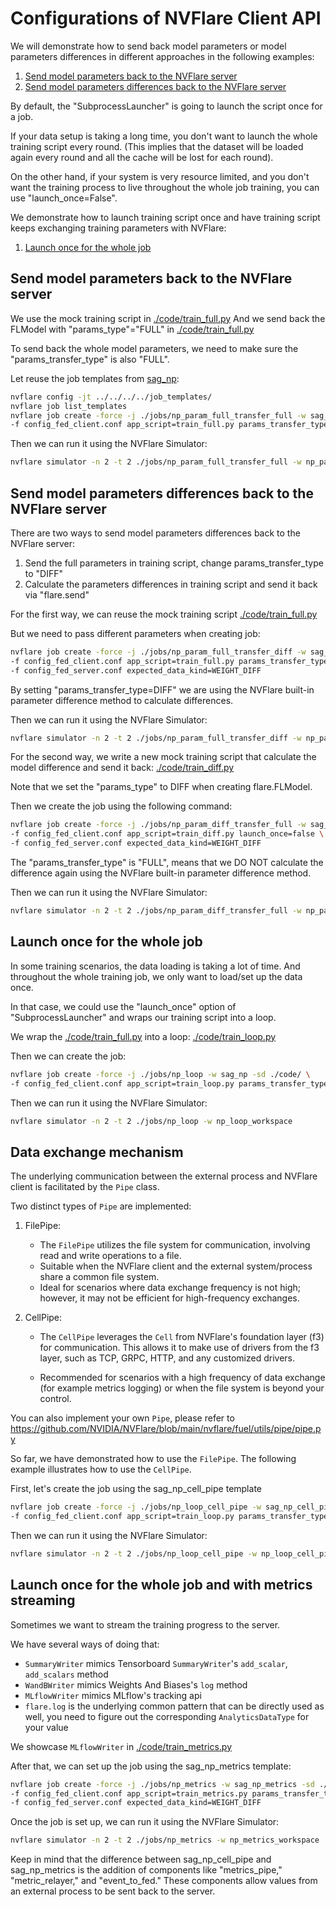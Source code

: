 # Configurations of NVFlare Client API

We will demonstrate how to send back model parameters or model parameters differences in different approaches in the following examples:

  1. [Send model parameters back to the NVFlare server](#send-model-parameters-back-to-the-nvflare-server)
  2. [Send model parameters differences back to the NVFlare server](#send-model-parameters-differences-back-to-the-nvflare-server)


By default, the "SubprocessLauncher" is going to launch the script once for a job.

If your data setup is taking a long time, you don't want to launch the whole training script every round.
(This implies that the dataset will be loaded again every round and all the cache will be lost for each round).

On the other hand, if your system is very resource limited, and you don't want the training process to live throughout the whole
job training, you can use "launch_once=False".

We demonstrate how to launch training script once and have training script keeps exchanging training parameters with NVFlare:

  1. [Launch once for the whole job](#launch-once-for-the-whole-job)


## Send model parameters back to the NVFlare server

We use the mock training script in [./code/train_full.py](./code/train_full.py)
And we send back the FLModel with "params_type"="FULL" in [./code/train_full.py](./code/train_full.py)

To send back the whole model parameters, we need to make sure the "params_transfer_type" is also "FULL".

Let reuse the job templates from [sag_np](../../../../job_templates/sag_np/):

```bash
nvflare config -jt ../../../../job_templates/
nvflare job list_templates
nvflare job create -force -j ./jobs/np_param_full_transfer_full -w sag_np -sd ./code/ \
-f config_fed_client.conf app_script=train_full.py params_transfer_type=FULL launch_once=false
```

Then we can run it using the NVFlare Simulator:

```bash
nvflare simulator -n 2 -t 2 ./jobs/np_param_full_transfer_full -w np_param_full_transfer_full_workspace
```

## Send model parameters differences back to the NVFlare server

There are two ways to send model parameters differences back to the NVFlare server:

1. Send the full parameters in training script, change params_transfer_type to "DIFF"
2. Calculate the parameters differences in training script and send it back via "flare.send"

For the first way, we can reuse the mock training script [./code/train_full.py](./code/train_full.py)

But we need to pass different parameters when creating job:

```bash
nvflare job create -force -j ./jobs/np_param_full_transfer_diff -w sag_np -sd ./code/ \
-f config_fed_client.conf app_script=train_full.py params_transfer_type=DIFF launch_once=false \
-f config_fed_server.conf expected_data_kind=WEIGHT_DIFF
```

By setting "params_transfer_type=DIFF" we are using the NVFlare built-in parameter difference method to calculate differences.

Then we can run it using the NVFlare Simulator:

```bash
nvflare simulator -n 2 -t 2 ./jobs/np_param_full_transfer_diff -w np_param_full_transfer_diff_workspace
```

For the second way, we write a new mock training script that calculate the model difference and send it back: [./code/train_diff.py](./code/train_diff.py)

Note that we set the "params_type" to DIFF when creating flare.FLModel.

Then we create the job using the following command:

```bash
nvflare job create -force -j ./jobs/np_param_diff_transfer_full -w sag_np -sd ./code/ \
-f config_fed_client.conf app_script=train_diff.py launch_once=false \
-f config_fed_server.conf expected_data_kind=WEIGHT_DIFF
```

The "params_transfer_type" is "FULL", means that we DO NOT calculate the difference again using the NVFlare built-in parameter difference method.

Then we can run it using the NVFlare Simulator:

```bash
nvflare simulator -n 2 -t 2 ./jobs/np_param_diff_transfer_full -w np_param_diff_transfer_full_workspace
```

## Launch once for the whole job

In some training scenarios, the data loading is taking a lot of time.
And throughout the whole training job, we only want to load/set up the data once.

In that case, we could use the "launch_once" option of "SubprocessLauncher" and wraps our training script into a loop.

We wrap the [./code/train_full.py](./code/train_full.py) into a loop: [./code/train_loop.py](./code/train_loop.py)

Then we can create the job:

```bash
nvflare job create -force -j ./jobs/np_loop -w sag_np -sd ./code/ \
-f config_fed_client.conf app_script=train_loop.py params_transfer_type=FULL launch_once=true
```

Then we can run it using the NVFlare Simulator:

```bash
nvflare simulator -n 2 -t 2 ./jobs/np_loop -w np_loop_workspace
```

## Data exchange mechanism

The underlying communication between the external process and NVFlare client is facilitated by the `Pipe` class.

Two distinct types of `Pipe` are implemented:

1. FilePipe:
   - The `FilePipe` utilizes the file system for communication, involving read and write operations to a file.
   - Suitable when the NVFlare client and the external system/process share a common file system.
   - Ideal for scenarios where data exchange frequency is not high; however, it may not be efficient for high-frequency exchanges.

2. CellPipe:
    - The `CellPipe` leverages the `Cell` from NVFlare's foundation layer (f3) for communication. 
      This allows it to make use of drivers from the f3 layer, such as TCP, GRPC, HTTP, and any customized drivers.

    - Recommended for scenarios with a high frequency of data exchange (for example metrics logging)
      or when the file system is beyond your control.

You can also implement your own `Pipe`, please refer to https://github.com/NVIDIA/NVFlare/blob/main/nvflare/fuel/utils/pipe/pipe.py

So far, we have demonstrated how to use the `FilePipe`.
The following example illustrates how to use the `CellPipe`.

First, let's create the job using the sag_np_cell_pipe template

```bash
nvflare job create -force -j ./jobs/np_loop_cell_pipe -w sag_np_cell_pipe -sd ./code/ \
-f config_fed_client.conf app_script=train_loop.py params_transfer_type=FULL launch_once=true
```

Then we can run it using the NVFlare Simulator:

```bash
nvflare simulator -n 2 -t 2 ./jobs/np_loop_cell_pipe -w np_loop_cell_pipe_workspace
```

## Launch once for the whole job and with metrics streaming

Sometimes we want to stream the training progress to the server.

We have several ways of doing that:

  - `SummaryWriter` mimics Tensorboard `SummaryWriter`'s `add_scalar`, `add_scalars` method
  - `WandBWriter` mimics Weights And Biases's `log` method
  - `MLflowWriter` mimics MLflow's tracking api
  - `flare.log` is the underlying common pattern that can be directly used as well, you need to figure out the
    corresponding `AnalyticsDataType` for your value

We showcase `MLflowWriter` in [./code/train_metrics.py](./code/train_metrics.py)

After that, we can set up the job using the sag_np_metrics template:

```bash
nvflare job create -force -j ./jobs/np_metrics -w sag_np_metrics -sd ./code/ \
-f config_fed_client.conf app_script=train_metrics.py params_transfer_type=DIFF launch_once=true \
-f config_fed_server.conf expected_data_kind=WEIGHT_DIFF
```

Once the job is set up, we can run it using the NVFlare Simulator:

```bash
nvflare simulator -n 2 -t 2 ./jobs/np_metrics -w np_metrics_workspace
```

Keep in mind that the difference between sag_np_cell_pipe and sag_np_metrics is the
addition of components like "metrics_pipe," "metric_relayer," and "event_to_fed."
These components allow values from an external process to be sent back to the server.

